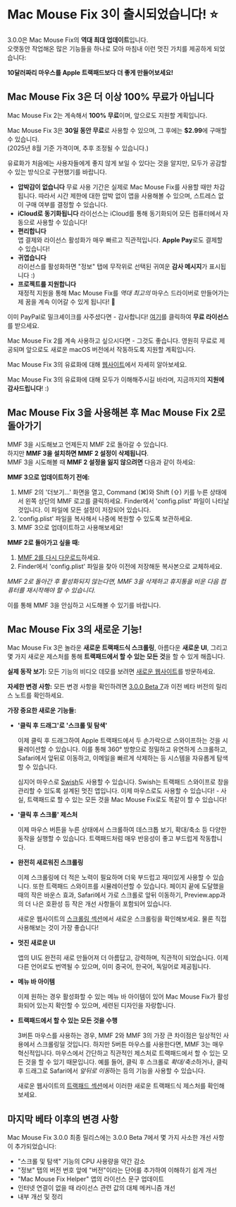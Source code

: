 # Mac Mouse Fix 3이 출시되었습니다! ⭐️

3.0.0은 Mac Mouse Fix의 **역대 최대 업데이트**입니다. \
오랫동안 작업해온 많은 기능들을 하나로 모아 마침내 이런 멋진 가치를 제공하게 되었습니다:

**10달러짜리 마우스를 Apple 트랙패드보다 더 좋게 만들어보세요!**

## Mac Mouse Fix 3은 더 이상 100% 무료가 아닙니다

Mac Mouse Fix 2는 계속해서 **100% 무료**이며, 앞으로도 지원할 계획입니다.

Mac Mouse Fix 3은 **30일 동안 무료**로 사용할 수 있으며, 그 후에는 **$2.99**에 구매할 수 있습니다. \
(2025년 8월 기준 가격이며, 추후 조정될 수 있습니다.)

유료화가 처음에는 사용자들에게 좋지 않게 보일 수 있다는 것을 알지만, 모두가 공감할 수 있는 방식으로 구현했기를 바랍니다.

- **압박감이 없습니다**
   무료 사용 기간은 실제로 Mac Mouse Fix를 사용할 때만 차감됩니다. 따라서 시간 제한에 대한 압박 없이 앱을 사용해볼 수 있으며, 스트레스 없이 구매 여부를 결정할 수 있습니다.
- **iCloud로 동기화됩니다**
   라이선스는 iCloud를 통해 동기화되어 모든 컴퓨터에서 자동으로 사용할 수 있습니다!
- **편리합니다**\
   앱 결제와 라이선스 활성화가 매우 빠르고 직관적입니다. **Apple Pay**로도 결제할 수 있습니다!
- **귀엽습니다**\
   라이선스를 활성화하면 "정보" 탭에 무작위로 선택된 귀여운 **감사 메시지**가 표시됩니다 :)
- **프로젝트를 지원합니다**\
   재정적 지원을 통해 Mac Mouse Fix를 *역대 최고의* 마우스 드라이버로 만들어가는 제 꿈을 계속 이어갈 수 있게 됩니다! 🚀

이미 PayPal로 밀크셰이크를 사주셨다면 - 감사합니다! [여기](https://redirect.macmousefix.com/?locale=en&target=mmf-apply-for-milkshake-license)를 클릭하여 **무료 라이선스**를 받으세요.

Mac Mouse Fix 2를 계속 사용하고 싶으시다면 - 그것도 좋습니다. 영원히 무료로 제공되며 앞으로도 새로운 macOS 버전에서 작동하도록 지원할 계획입니다.

Mac Mouse Fix 3의 유료화에 대해 [웹사이트](https://macmousefix.com/#price)에서 자세히 알아보세요.

Mac Mouse Fix 3의 유료화에 대해 모두가 이해해주시길 바라며, 지금까지의 **지원에 감사드립니다**! :)

## Mac Mouse Fix 3을 사용해본 후 Mac Mouse Fix 2로 돌아가기



MMF 3을 시도해보고 언제든지 MMF 2로 돌아갈 수 있습니다. \
하지만 **MMF 3을 설치하면 MMF 2 설정이 삭제됩니다**. \
MMF 3을 시도해볼 때 **MMF 2 설정을 잃지 않으려면** 다음과 같이 하세요:

**MMF 3으로 업데이트하기 전에:**

1. MMF 2의 '더보기...' 화면을 열고, Command (⌘)와 Shift (⇧) 키를 누른 상태에서 왼쪽 상단의 MMF 로고를 클릭하세요. Finder에서 'config.plist' 파일이 나타날 것입니다. 이 파일에 모든 설정이 저장되어 있습니다.
2. 'config.plist' 파일을 복사해서 나중에 복원할 수 있도록 보관하세요.
3. MMF 3으로 업데이트하고 사용해보세요!

**MMF 2로 돌아가고 싶을 때:**

1. [MMF 2를 다시 다운로드](https://redirect.macmousefix.com/?locale=en&target=mmf2-latest)하세요.
2. Finder에서 'config.plist' 파일을 찾아 이전에 저장해둔 복사본으로 교체하세요.

*MMF 2로 돌아간 후 활성화되지 않는다면, MMF 3을 삭제하고 휴지통을 비운 다음 컴퓨터를 재시작해야 할 수 있습니다.*

이를 통해 MMF 3을 안심하고 시도해볼 수 있기를 바랍니다.

## Mac Mouse Fix 3의 새로운 기능!



Mac Mouse Fix 3은 놀라운 **새로운 트랙패드식 스크롤링**, 아름다운 **새로운 UI**, 그리고 몇 가지 새로운 제스처를 통해 **트랙패드에서 할 수 있는 모든 것**을 할 수 있게 해줍니다.

**실제 동작 보기:** 
모든 기능의 비디오 데모를 보려면 [새로운 웹사이트](https://macmousefix.com)를 방문하세요.

**자세한 변경 사항:** 
모든 변경 사항을 확인하려면 [3.0.0 Beta 7](https://github.com/noah-nuebling/mac-mouse-fix/releases/tag/3.0.0-Beta-7)과 이전 베타 버전의 릴리스 노트를 확인하세요.

**가장 중요한 새로운 기능들:**

- **'클릭 후 드래그'로 '스크롤 및 탐색'**

    이제 클릭 후 드래그하여 Apple 트랙패드에서 두 손가락으로 스와이프하는 것을 시뮬레이션할 수 있습니다. 이를 통해 360° 방향으로 정밀하고 유연하게 스크롤하고, Safari에서 앞뒤로 이동하고, 이메일을 빠르게 삭제하는 등 시스템을 자유롭게 탐색할 수 있습니다.

    심지어 마우스로 [Swish](https://highlyopinionated.co/swish/)도 사용할 수 있습니다. Swish는 트랙패드 스와이프로 창을 관리할 수 있도록 설계된 멋진 앱입니다. 이제 마우스로도 사용할 수 있습니다! - 사실, 트랙패드로 할 수 있는 모든 것을 Mac Mouse Fix로도 똑같이 할 수 있습니다!

- **'클릭 후 스크롤' 제스처**

    이제 마우스 버튼을 누른 상태에서 스크롤하여 데스크톱 보기, 확대/축소 등 다양한 동작을 실행할 수 있습니다. 트랙패드처럼 매우 반응성이 좋고 부드럽게 작동합니다.

- **완전히 새로워진 스크롤링**

    이제 스크롤링에 더 적은 노력이 필요하며 더욱 부드럽고 재미있게 사용할 수 있습니다. 또한 트랙패드 스와이프를 시뮬레이션할 수 있습니다. 페이지 끝에 도달했을 때의 작은 바운스 효과, Safari에서 가로 스크롤로 앞뒤 이동하기, Preview.app과의 더 나은 호환성 등 작은 개선 사항들이 포함되어 있습니다.

    새로운 웹사이트의 [스크롤링 섹션](https://macmousefix.com/#scroll)에서 새로운 스크롤링을 확인해보세요. 물론 직접 사용해보는 것이 가장 좋습니다!

- **멋진 새로운 UI** 

    앱의 UI도 완전히 새로 만들어져 더 아름답고, 강력하며, 직관적이 되었습니다. 이제 다른 언어로도 번역될 수 있으며, 이미 중국어, 한국어, 독일어로 제공됩니다.

- **메뉴 바 아이템**

    이제 원하는 경우 활성화할 수 있는 메뉴 바 아이템이 있어 Mac Mouse Fix가 활성화되어 있는지 확인할 수 있으며, 세련된 디자인을 자랑합니다.

- **트랙패드에서 할 수 있는 모든 것을 수행**

    3버튼 마우스를 사용하는 경우, MMF 2와 MMF 3의 가장 큰 차이점은 일상적인 사용에서 스크롤링일 것입니다. 하지만 5버튼 마우스를 사용한다면, MMF 3는 매우 혁신적입니다. 마우스에서 간단하고 직관적인 제스처로 트랙패드에서 할 수 있는 모든 것을 할 수 있기 때문입니다. 예를 들어, 클릭 후 스크롤로 *확대/축소*하거나, 클릭 후 드래그로 Safari에서 *앞뒤로 이동*하는 등의 기능을 사용할 수 있습니다.

    새로운 웹사이트의 [트랙패드 섹션](https://macmousefix.com/#trackpad)에서 이러한 새로운 트랙패드식 제스처를 확인해보세요.

## 마지막 베타 이후의 변경 사항

Mac Mouse Fix 3.0.0 최종 릴리스에는 3.0.0 Beta 7에서 몇 가지 사소한 개선 사항이 추가되었습니다:

- "스크롤 및 탐색" 기능의 CPU 사용량을 약간 감소
- "정보" 탭의 버전 번호 앞에 "버전"이라는 단어를 추가하여 이해하기 쉽게 개선
- "Mac Mouse Fix Helper" 앱의 라이선스 문구 업데이트
- 인터넷 연결이 없을 때 라이선스 관련 값의 대체 메커니즘 개선
- 내부 개선 및 정리